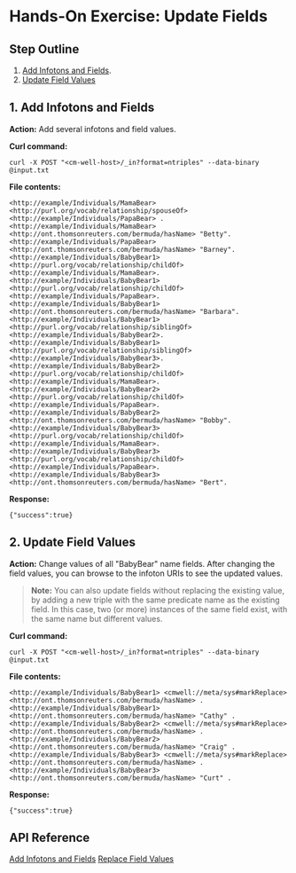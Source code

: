 # Hands-On Exercise: Update Fields #

## Step Outline ##

1. [Add Infotons and Fields](#hdr1).
2. [Update Field Values](#hdr2)

<a name="hdr1"></a>
## 1. Add Infotons and Fields ##

**Action:** Add several infotons and field values. 

**Curl command:**

    curl -X POST "<cm-well-host>/_in?format=ntriples" --data-binary @input.txt

**File contents:**

    <http://example/Individuals/MamaBear> <http://purl.org/vocab/relationship/spouseOf> <http://example/Individuals/PapaBear> .
    <http://example/Individuals/MamaBear> <http://ont.thomsonreuters.com/bermuda/hasName> "Betty".
    <http://example/Individuals/PapaBear> <http://ont.thomsonreuters.com/bermuda/hasName> "Barney".
    <http://example/Individuals/BabyBear1> <http://purl.org/vocab/relationship/childOf> <http://example/Individuals/MamaBear>.
    <http://example/Individuals/BabyBear1> <http://purl.org/vocab/relationship/childOf> <http://example/Individuals/PapaBear>.
    <http://example/Individuals/BabyBear1> <http://ont.thomsonreuters.com/bermuda/hasName> "Barbara".
    <http://example/Individuals/BabyBear1> <http://purl.org/vocab/relationship/siblingOf> <http://example/Individuals/BabyBear2>.
    <http://example/Individuals/BabyBear1> <http://purl.org/vocab/relationship/siblingOf> <http://example/Individuals/BabyBear3>.
    <http://example/Individuals/BabyBear2> <http://purl.org/vocab/relationship/childOf> <http://example/Individuals/MamaBear>.
    <http://example/Individuals/BabyBear2> <http://purl.org/vocab/relationship/childOf> <http://example/Individuals/PapaBear>.
    <http://example/Individuals/BabyBear2> <http://ont.thomsonreuters.com/bermuda/hasName> "Bobby".
    <http://example/Individuals/BabyBear3> <http://purl.org/vocab/relationship/childOf> <http://example/Individuals/MamaBear>.
    <http://example/Individuals/BabyBear3> <http://purl.org/vocab/relationship/childOf> <http://example/Individuals/PapaBear>.
    <http://example/Individuals/BabyBear3> <http://ont.thomsonreuters.com/bermuda/hasName> "Bert".

**Response:**

    {"success":true}
    
<a name="hdr2"></a>
## 2. Update Field Values ##

**Action:** Change values of all "BabyBear" name fields. After changing the field values, you can browse to the infoton URIs to see the updated values.

>**Note:** You can also update fields without replacing the existing value, by adding a new triple with the same predicate name as the existing field. In this case, two (or more) instances of the same field exist, with the same name but different values.

**Curl command:**

    curl -X POST "<cm-well-host>/_in?format=ntriples" --data-binary @input.txt

**File contents:**

    <http://example/Individuals/BabyBear1> <cmwell://meta/sys#markReplace> <http://ont.thomsonreuters.com/bermuda/hasName> . 
    <http://example/Individuals/BabyBear1> <http://ont.thomsonreuters.com/bermuda/hasName> "Cathy" .
    <http://example/Individuals/BabyBear2> <cmwell://meta/sys#markReplace> <http://ont.thomsonreuters.com/bermuda/hasName> . 
    <http://example/Individuals/BabyBear2> <http://ont.thomsonreuters.com/bermuda/hasName> "Craig" .
    <http://example/Individuals/BabyBear3> <cmwell://meta/sys#markReplace> <http://ont.thomsonreuters.com/bermuda/hasName> . 
    <http://example/Individuals/BabyBear3> <http://ont.thomsonreuters.com/bermuda/hasName> "Curt" .

**Response:**

    {"success":true}
    
## API Reference ##
[Add Infotons and Fields](API.Update.AddInfotonsAndFields.md)
[Replace Field Values](API.Update.ReplaceFieldValues.md)
    	
